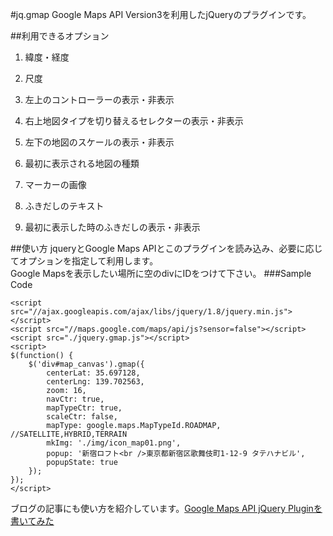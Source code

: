 #jq.gmap
Google Maps API Version3を利用したjQueryのプラグインです。  

##利用できるオプション

1. 緯度・経度

2. 尺度

3. 左上のコントローラーの表示・非表示

4. 右上地図タイプを切り替えるセレクターの表示・非表示

5. 左下の地図のスケールの表示・非表示

6. 最初に表示される地図の種類

7. マーカーの画像

8. ふきだしのテキスト

9. 最初に表示した時のふきだしの表示・非表示

##使い方
jqueryとGoogle Maps APIとこのプラグインを読み込み、必要に応じてオプションを指定して利用します。  
Google Mapsを表示したい場所に空のdivにIDをつけて下さい。
###Sample Code

    <script src="//ajax.googleapis.com/ajax/libs/jquery/1.8/jquery.min.js"></script>
    <script src="//maps.google.com/maps/api/js?sensor=false"></script>
    <script src="./jquery.gmap.js"></script>
    <script>
    $(function() {
        $('div#map_canvas').gmap({
		    centerLat: 35.697128,
		    centerLng: 139.702563,
		    zoom: 16,
		    navCtr: true,
		    mapTypeCtr: true,
		    scaleCtr: false,
		    mapType: google.maps.MapTypeId.ROADMAP, //SATELLITE,HYBRID,TERRAIN
		    mkImg: './img/icon_map01.png',
		    popup: '新宿ロフト<br />東京都新宿区歌舞伎町1-12-9 タテハナビル',
		    popupState: true
	    });
    });
    </script>

ブログの記事にも使い方を紹介しています。[Google Maps API jQuery Pluginを書いてみた](http://www.nk0206.com/life/2010/02/google-maps-api-jquery-plugin.html)